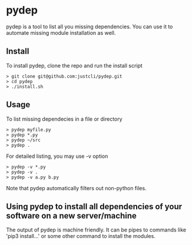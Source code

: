 # pydep

pydep is a tool to list all you missing dependencies. You can use it to automate missing module installation as well.

## Install
To install pydep, clone the repo and run the install script
```
> git clone git@github.com:justcli/pydep.git
> cd pydep
> ./install.sh
```

## Usage
To list missing dependecies in a file or directory
```
> pydep myfile.py
> pydep *.py
> pydep ~/src
> pydep .
```
For detailed listing, you may use -v option
```
> pydep -v *.py
> pydep -v .
> pydep -v a.py b.py
```
Note that pydep automatically filters out non-python files.

## Using pydep to install all dependencies of your software on a new server/machine
The output of pydep is machine friendly. It can be pipes to commands like 'pip3 install...' or some other command to install
the modules.

